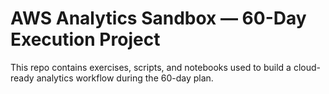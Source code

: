 # AWS Analytics Sandbox — 60-Day Execution Project
This repo contains exercises, scripts, and notebooks used to build a cloud-ready analytics workflow during the 60-day plan.
